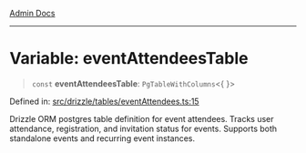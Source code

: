 [Admin Docs](/)

***

# Variable: eventAttendeesTable

> `const` **eventAttendeesTable**: `PgTableWithColumns`\<\{ \}\>

Defined in: [src/drizzle/tables/eventAttendees.ts:15](https://github.com/Sourya07/talawa-api/blob/aac5f782223414da32542752c1be099f0b872196/src/drizzle/tables/eventAttendees.ts#L15)

Drizzle ORM postgres table definition for event attendees.
Tracks user attendance, registration, and invitation status for events.
Supports both standalone events and recurring event instances.
